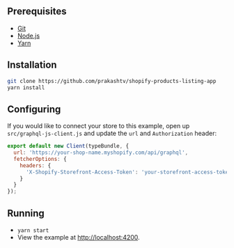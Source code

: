 ## Prerequisites

* [Git](https://git-scm.com/)
* [Node.js](https://nodejs.org/)
* [Yarn](https://yarnpkg.com/en/)

## Installation

```bash
git clone https://github.com/prakashtv/shopify-products-listing-app
yarn install
```

## Configuring

If you would like to connect your store to this example, open up `src/graphql-js-client.js` and update the `url` and `Authorization` header:
```js
export default new Client(typeBundle, {
  url: 'https://your-shop-name.myshopify.com/api/graphql',
  fetcherOptions: {
    headers: {
      'X-Shopify-Storefront-Access-Token': 'your-storefront-access-token'
    }
  }
});
```

## Running

* `yarn start`
* View the example at [http://localhost:4200](http://localhost:4200).


